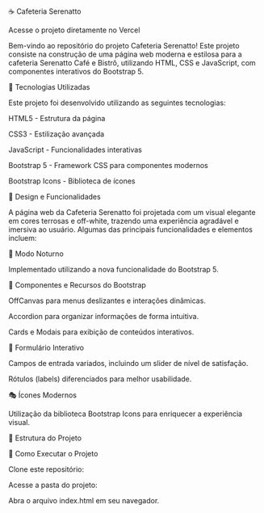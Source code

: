 ☕ Cafeteria Serenatto

Acesse o projeto diretamente no Vercel

Bem-vindo ao repositório do projeto Cafeteria Serenatto! Este projeto consiste na construção de uma página web moderna e estilosa para a cafeteria Serenatto Café e Bistrô, utilizando HTML, CSS e JavaScript, com componentes interativos do Bootstrap 5.

🚀 Tecnologias Utilizadas

Este projeto foi desenvolvido utilizando as seguintes tecnologias:

HTML5 - Estrutura da página

CSS3 - Estilização avançada

JavaScript - Funcionalidades interativas

Bootstrap 5 - Framework CSS para componentes modernos

Bootstrap Icons - Biblioteca de ícones

🎨 Design e Funcionalidades

A página web da Cafeteria Serenatto foi projetada com um visual elegante em cores terrosas e off-white, trazendo uma experiência agradável e imersiva ao usuário. Algumas das principais funcionalidades e elementos incluem:

🌙 Modo Noturno

Implementado utilizando a nova funcionalidade do Bootstrap 5.

📌 Componentes e Recursos do Bootstrap

OffCanvas para menus deslizantes e interações dinâmicas.

Accordion para organizar informações de forma intuitiva.

Cards e Modais para exibição de conteúdos interativos.

📝 Formulário Interativo

Campos de entrada variados, incluindo um slider de nível de satisfação.

Rótulos (labels) diferenciados para melhor usabilidade.

🎭 Ícones Modernos

Utilização da biblioteca Bootstrap Icons para enriquecer a experiência visual.

📂 Estrutura do Projeto

🔧 Como Executar o Projeto

Clone este repositório:

Acesse a pasta do projeto:

Abra o arquivo index.html em seu navegador.
